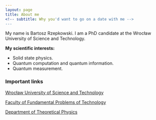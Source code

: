 ```yaml
---
layout: page
title: About me
<!-- subtitle: Why you'd want to go on a date with me -->
---
```


My name is Bartosz Rzepkowski. I am a PhD candidate at the Wrocław University of Science and Technology.


**My scientific interests:**
- Solid state physics.
- Quantum computation and quantum information.
- Quantum measurement.

### Important links

[Wrocław University of Science and Technology](http://pwr.edu.pl/en/)

[Faculty of Fundamental Problems of Technology](http://wppt.pwr.edu.pl/)

[Department of Theoretical Physics](http://www.kft.pwr.edu.pl/)
